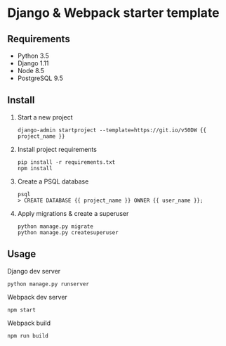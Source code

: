 # Django & Webpack starter template

## Requirements

- Python 3.5
- Django 1.11
- Node 8.5
- PostgreSQL 9.5

## Install

1. Start a new project
    ```
    django-admin startproject --template=https://git.io/v50DW {{ project_name }}
    ```

2. Install project requirements
    ```
    pip install -r requirements.txt
    npm install
    ```

3. Create a PSQL database
    ```
    psql
    > CREATE DATABASE {{ project_name }} OWNER {{ user_name }};
    ```

4. Apply migrations & create a superuser
    ```
    python manage.py migrate
    python manage.py createsuperuser
    ```

## Usage

Django dev server

```
python manage.py runserver
```

Webpack dev server

```
npm start
```

Webpack build

```
npm run build
```
